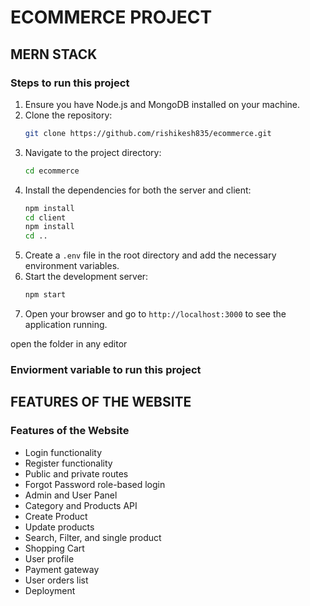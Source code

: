 # ECOMMERCE PROJECT

## MERN STACK

### Steps to run this project

1. Ensure you have Node.js and MongoDB installed on your machine.
2. Clone the repository:
   ```bash
   git clone https://github.com/rishikesh835/ecommerce.git
   ```
3. Navigate to the project directory:
   ```bash
   cd ecommerce
   ```
4. Install the dependencies for both the server and client:
   ```bash
   npm install
   cd client
   npm install
   cd ..
   ```
5. Create a `.env` file in the root directory and add the necessary environment variables.
6. Start the development server:
   ```bash
   npm start
   ```
7. Open your browser and go to `http://localhost:3000` to see the application running.

open the folder in any editor

### Enviorment variable to run this project

## FEATURES OF THE WEBSITE

### Features of the Website

- Login functionality
- Register functionality
- Public and private routes
- Forgot Password role-based login
- Admin and User Panel
- Category and Products API
- Create Product
- Update products
- Search, Filter, and single product
- Shopping Cart
- User profile
- Payment gateway
- User orders list
- Deployment
